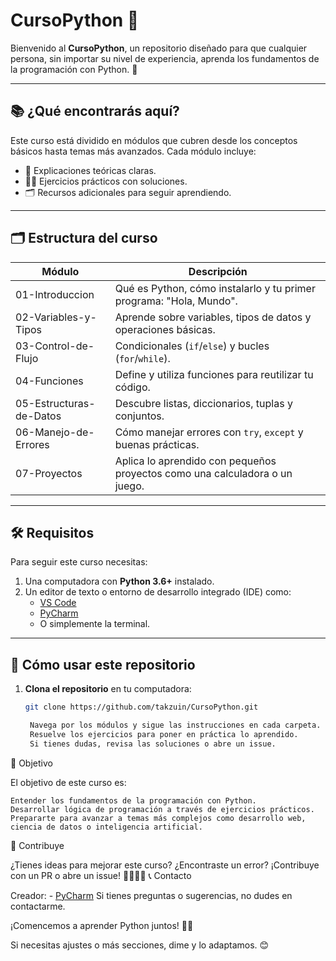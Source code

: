 # CursoPython 🐍

Bienvenido al **CursoPython**, un repositorio diseñado para que cualquier persona, sin importar su nivel de experiencia, aprenda los fundamentos de la programación con Python. 🚀

---

## 📚 **¿Qué encontrarás aquí?**

Este curso está dividido en módulos que cubren desde los conceptos básicos hasta temas más avanzados. Cada módulo incluye:
- 📖 Explicaciones teóricas claras.
- 🧑‍💻 Ejercicios prácticos con soluciones.
- 🗂 Recursos adicionales para seguir aprendiendo.

---

## 🗂️ **Estructura del curso**

| **Módulo**                | **Descripción**                                                                 |
|---------------------------|---------------------------------------------------------------------------------|
| 01-Introduccion           | Qué es Python, cómo instalarlo y tu primer programa: "Hola, Mundo".            |
| 02-Variables-y-Tipos      | Aprende sobre variables, tipos de datos y operaciones básicas.                 |
| 03-Control-de-Flujo       | Condicionales (`if`/`else`) y bucles (`for`/`while`).                          |
| 04-Funciones              | Define y utiliza funciones para reutilizar tu código.                         |
| 05-Estructuras-de-Datos   | Descubre listas, diccionarios, tuplas y conjuntos.                             |
| 06-Manejo-de-Errores      | Cómo manejar errores con `try`, `except` y buenas prácticas.                   |
| 07-Proyectos              | Aplica lo aprendido con pequeños proyectos como una calculadora o un juego.   |

---

## 🛠 **Requisitos**

Para seguir este curso necesitas:
1. Una computadora con **Python 3.6+** instalado.
2. Un editor de texto o entorno de desarrollo integrado (IDE) como:
   - [VS Code](https://code.visualstudio.com/)
   - [PyCharm](https://www.jetbrains.com/pycharm/)
   - O simplemente la terminal.

---

## 🚀 **Cómo usar este repositorio**

1. **Clona el repositorio** en tu computadora:
   ```bash
   git clone https://github.com/takzuin/CursoPython.git

    Navega por los módulos y sigue las instrucciones en cada carpeta.
    Resuelve los ejercicios para poner en práctica lo aprendido.
    Si tienes dudas, revisa las soluciones o abre un issue.

🌟 Objetivo

El objetivo de este curso es:

    Entender los fundamentos de la programación con Python.
    Desarrollar lógica de programación a través de ejercicios prácticos.
    Prepararte para avanzar a temas más complejos como desarrollo web, ciencia de datos o inteligencia artificial.

💬 Contribuye

¿Tienes ideas para mejorar este curso? ¿Encontraste un error? ¡Contribuye con un PR o abre un issue! 👩‍💻👨‍💻
📞 Contacto

Creador: - [PyCharm](https://www.github.com/takzuin)
Si tienes preguntas o sugerencias, no dudes en contactarme.

¡Comencemos a aprender Python juntos! 🐍✨


Si necesitas ajustes o más secciones, dime y lo adaptamos. 😊
